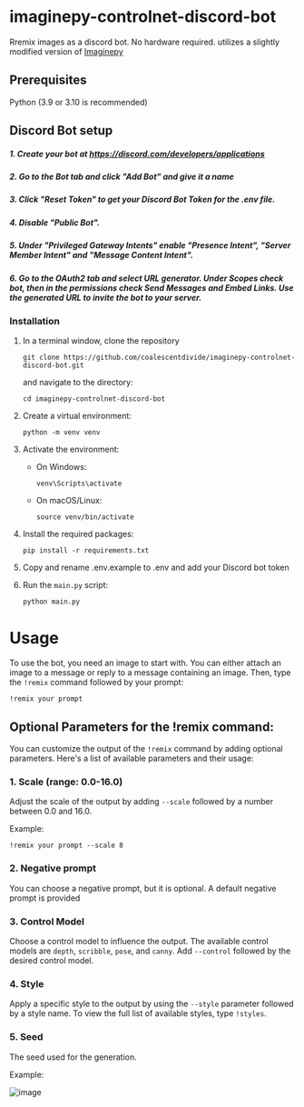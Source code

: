 
# imaginepy-controlnet-discord-bot

Rremix images as a discord bot. No hardware required. utilizes a slightly modified version of [Imaginepy](https://github.com/ItsCEED/Imaginepy)

## Prerequisites

Python (3.9 or 3.10 is recommended)

## Discord Bot setup

##### 1. Create your bot at https://discord.com/developers/applications
##### 2. Go to the Bot tab and click "Add Bot" and give it a name
##### 3. Click "Reset Token" to get your Discord Bot Token for the .env file.
##### 4. Disable "Public Bot".
##### 5. Under "Privileged Gateway Intents" enable "Presence Intent", "Server Member Intent" and "Message Content Intent".
##### 6. Go to the OAuth2 tab and select URL generator. Under Scopes check bot, then in the permissions check Send Messages and Embed Links. Use the generated URL to invite the bot to your server.

### Installation

1. In a terminal window, clone the repository
   ```
   git clone https://github.com/coalescentdivide/imaginepy-controlnet-discord-bot.git
   ```
   and navigate to the directory:
   ```
   cd imaginepy-controlnet-discord-bot
   ````

3. Create a virtual environment:
   ```
   python -m venv venv
   ````

4. Activate the environment:

   - On Windows:
     ```
     venv\Scripts\activate
     ```

   - On macOS/Linux:
     ```
     source venv/bin/activate
     ```

5. Install the required packages:
   ```
   pip install -r requirements.txt
   ````

6. Copy and rename .env.example to .env and add your Discord bot token

7. Run the `main.py` script:
   ```
   python main.py
   ```


# Usage

To use the bot, you need an image to start with. You can either attach an image to a message or reply to a message containing an image. Then, type the `!remix` command followed by your prompt:

```
!remix your prompt
```

## Optional Parameters for the !remix command:

You can customize the output of the `!remix` command by adding optional parameters. Here's a list of available parameters and their usage:

### 1. Scale (range: 0.0-16.0)

Adjust the scale of the output by adding `--scale` followed by a number between 0.0 and 16.0.

Example:

```
!remix your prompt --scale 8
```

### 2. Negative prompt

You can choose a negative prompt, but it is optional. A default negative prompt is provided

### 3. Control Model

Choose a control model to influence the output. The available control models are `depth`, `scribble`, `pose`, and `canny`. Add `--control` followed by the desired control model.

### 4. Style

Apply a specific style to the output by using the `--style` parameter followed by a style name. To view the full list of available styles, type `!styles`.

### 5. Seed

The seed used for the generation.


Example:

![image](https://github.com/coalescentdivide/imaginepy-controlnet-discord-bot/assets/6615163/dfda2d0e-389b-469b-9216-4cf8785895cd)


